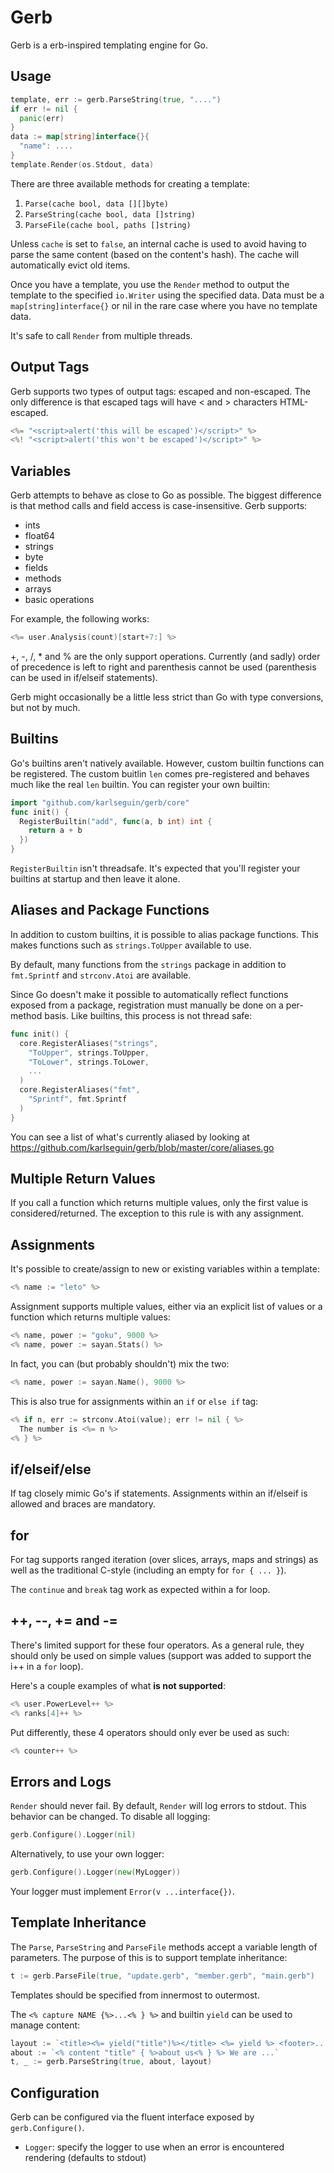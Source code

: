 # Gerb
Gerb is a erb-inspired templating engine for Go.

## Usage

```go
template, err := gerb.ParseString(true, "....")
if err != nil {
  panic(err)
}
data := map[string]interface{}{
  "name": ....
}
template.Render(os.Stdout, data)
```

There are three available methods for creating a template:

1. `Parse(cache bool, data [][]byte)`
2. `ParseString(cache bool, data []string)`
3. `ParseFile(cache bool, paths []string)`

Unless `cache` is set to `false`, an internal cache is used to avoid having
to parse the same content (based on the content's hash). The cache will
automatically evict old items.

Once you have a template, you use the `Render` method to output the template
to the specified `io.Writer` using the specified data. Data must be a
`map[string]interface{}` or nil in the rare case where you have no template data.

It's safe to call `Render` from multiple threads.

## Output Tags
Gerb supports two types of output tags: escaped and non-escaped. The only difference
is that escaped tags will have < and > characters HTML-escaped.

```go
<%= "<script>alert('this will be escaped')</script>" %>
<%! "<script>alert('this won't be escaped')</script>" %>
```

## Variables
Gerb attempts to behave as close to Go as possible. The biggest difference is that
method calls and field access is case-insensitive. Gerb supports:

* ints
* float64
* strings
* byte
* fields
* methods
* arrays
* basic operations

For example, the following works:

```go
<%= user.Analysis(count)[start+7:] %>
```

+, -, /, * and % are the only support operations. Currently (and sadly) order of
precedence is left to right and parenthesis cannot be used (parenthesis can be
used in if/elseif statements).

Gerb might occasionally be a little less strict than Go with type conversions,
but not by much.

## Builtins
Go's builtins aren't natively available. However, custom builtin functions can
be registered. The custom buitlin `len` comes pre-registered and behaves much
like the real `len` builtin. You can register your own builtin:

```go
import "github.com/karlseguin/gerb/core"
func init() {
  RegisterBuiltin("add", func(a, b int) int {
    return a + b
  })
}
```

`RegisterBuiltin` isn't threadsafe. It's expected that you'll register your builtins
at startup and then leave it alone.

## Aliases and Package Functions
In addition to custom builtins, it is possible to alias package functions. This
makes functions such as `strings.ToUpper` available to use.

By default, many functions from the `strings` package in addition to
`fmt.Sprintf` and `strconv.Atoi` are available.

Since Go doesn't make it possible to automatically reflect functions exposed from
a package, registration must manually be done on a per-method basis. Like
builtins, this process is not thread safe:

```go
func init() {
  core.RegisterAliases("strings",
    "ToUpper", strings.ToUpper,
    "ToLower", strings.ToLower,
    ...
  )
  core.RegisterAliases("fmt",
    "Sprintf", fmt.Sprintf
  )
}
```

You can see a list of what's currently aliased by looking at
<https://github.com/karlseguin/gerb/blob/master/core/aliases.go>

## Multiple Return Values
If you call a function which returns multiple values, only the first value is
considered/returned. The exception to this rule is with any assignment.

## Assignments
It's possible to create/assign to new or existing variables within a template:

```go
<% name := "leto" %>
```

Assignment supports multiple values, either via an explicit list of values or
a function which returns multiple values:

```go
<% name, power := "goku", 9000 %>
<% name, power := sayan.Stats() %>
```

In fact, you can (but probably shouldn't) mix the two:

```go
<% name, power := sayan.Name(), 9000 %>
```

This is also true for assignments within an `if` or `else if` tag:

```go
<% if n, err := strconv.Atoi(value); err != nil { %>
  The number is <%= n %>
<% } %>
```

## if/elseif/else
If tag closely mimic Go's if statements. Assignments within an if/elseif
is allowed and braces are mandatory.

## for
For tag supports ranged iteration (over slices, arrays, maps and strings)
as well as the traditional C-style (including an empty for `for { ... }`).

The `continue` and `break` tag work as expected within a for loop.

## ++, --, += and -=
There's limited support for these four operators. As a general rule, they should
only be used on simple values (support was added to support the i++ in a `for`
loop).

Here's a couple examples of what **is not supported**:

```go
<% user.PowerLevel++ %>
<% ranks[4]++ %>
```

Put differently, these 4 operators should only ever be used as such:

```go
<% counter++ %>
```

## Errors and Logs
`Render` should never fail. By default, `Render` will log errors to stdout. This
behavior can be changed. To disable all logging:

```go
gerb.Configure().Logger(nil)
```

Alternatively, to use your own logger:

```go
gerb.Configure().Logger(new(MyLogger))
```

Your logger must implement `Error(v ...interface{})`.

## Template Inheritance
The `Parse`, `ParseString` and `ParseFile` methods accept a variable length
of parameters. The purpose of this is to support template inheritance:

```go
t := gerb.ParseFile(true, "update.gerb", "member.gerb", "main.gerb")
```

Templates should be specified from innermost to outermost.

The `<% capture NAME {%>...<% } %>` and builtin `yield` can be used to manage
content:

```go
layout := `<title><%= yield("title")%></title> <%= yield %> <footer>...</footer>`
about := `<% content "title" { %>about us<% } %> We are ...`
t, _ := gerb.ParseString(true, about, layout)
```

## Configuration
Gerb can be configured via the fluent interface exposed by `gerb.Configure()`.

- `Logger`: specify the logger to use when an error is encountered rendering
(defaults to stdout)

